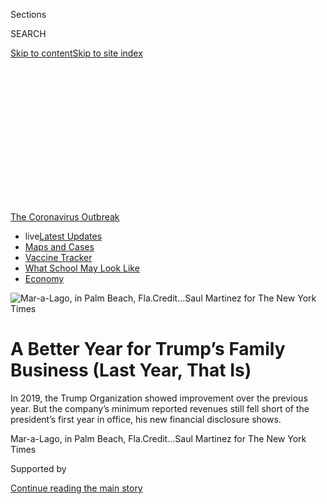 <div id="app">

<div>

<div>

<div>

<div class="NYTAppHideMasthead css-ikk3s8 e1suatyy0">

<div class="section css-133zg39 e1suatyy2">

<div class="css-eph4ug er09x8g0">

<div class="css-6n7j50">

</div>

<span class="css-1dv1kvn">Sections</span>

<div class="css-10488qs">

<span class="css-1dv1kvn">SEARCH</span>

</div>

[Skip to content](#site-content)[Skip to site
index](#site-index)

</div>

<div class="css-10698na e1huz5gh0">

</div>

</div>

</div>

</div>

<div data-aria-hidden="false">

<div id="site-content" data-role="main">

<div>

<div class="css-1aor85t" style="opacity:0.000000001;z-index:-1;visibility:hidden">

<div class="css-1hqnpie">

<div class="css-epjblv">

<span class="css-17xtcya">[Business](/section/business)</span><span class="css-x15j1o">|</span><span class="css-fwqvlz">A
Better Year for Trump’s Family Business (Last Year, That
Is)</span>

</div>

<div class="css-k008qs">

<div class="css-1iwv8en">

<span class="css-18z7m18"></span>

<div>

</div>

</div>

<span class="css-1n6z4y">https://nyti.ms/3fqgGvv</span>

<div class="css-1705lsu">

<div class="css-4xjgmj">

<div class="css-4skfbu" data-role="toolbar" data-aria-label="Social Media Share buttons, Save button, and Comments Panel with current comment count" data-testid="share-tools">

  - 
  - 
  - 
  - 
    
    <div class="css-6n7j50">
    
    </div>

  - 

</div>

</div>

</div>

</div>

</div>

</div>

<div id="NYT_TOP_BANNER_REGION" class="css-11qgg8s">

<div>

<div id="styln-prism-menu-1592847958612" class="section interactive-content interactive-size-medium css-1du2ztb">

<div class="css-17ih8de interactive-body">

<div id="scroll-container" class="css-1gj85ro">

[<span class="styln-title-wrap"><span class="css-1pje3qr">The
Coronavirus</span><span class="css-1pje3qr">
Outbreak</span></span>](https://www.nytimes.com/news-event/coronavirus?action=click&pgtype=Article&state=default&region=TOP_BANNER&context=storylines_menu)

  - <span class="css-kqxiym" data-emphasize="true">live</span>[Latest
    Updates](https://www.nytimes.com/2020/08/01/world/coronavirus-covid-19.html?action=click&pgtype=Article&state=default&region=TOP_BANNER&context=storylines_menu)
  - [Maps and
    Cases](https://www.nytimes.com/interactive/2020/us/coronavirus-us-cases.html?action=click&pgtype=Article&state=default&region=TOP_BANNER&context=storylines_menu)
  - [Vaccine
    Tracker](https://www.nytimes.com/interactive/2020/science/coronavirus-vaccine-tracker.html?action=click&pgtype=Article&state=default&region=TOP_BANNER&context=storylines_menu)
  - [What School May Look
    Like](https://www.nytimes.com/interactive/2020/07/29/us/schools-reopening-coronavirus.html?action=click&pgtype=Article&state=default&region=TOP_BANNER&context=storylines_menu)
  - [Economy](https://www.nytimes.com/live/2020/07/31/business/stock-market-today-coronavirus?action=click&pgtype=Article&state=default&region=TOP_BANNER&context=storylines_menu)

</div>

</div>

</div>

</div>

</div>

<div id="fullBleedHeaderContent">

<div class="css-9fsmc8">

![<span class="css-16f3y1r e13ogyst0" data-aria-hidden="true">Mar-a-Lago,
in Palm Beach,
Fla.</span><span class="css-cnj6d5 e1z0qqy90" itemprop="copyrightHolder"><span class="css-1ly73wi e1tej78p0">Credit...</span><span><span>Saul
Martinez for The New York
Times</span></span></span>](https://static01.nyt.com/images/2020/06/30/multimedia/30trump-disclosure-2/merlin_173990283_6c753136-29ac-4140-acfa-4023fc3455fa-articleLarge.jpg?quality=75&auto=webp&disable=upscale)

</div>

<div class="css-1aqq9tq">

<div class="css-1vkm6nb ehdk2mb0">

# A Better Year for Trump’s Family Business (Last Year, That Is)

</div>

In 2019, the Trump Organization showed improvement over the previous
year. But the company’s minimum reported revenues still fell short of
the president’s first year in office, his new financial disclosure
shows.

</div>

<div class="css-nwzfg5 e1gnum310">

<span class="css-1f9pvn2 business">Mar-a-Lago, in Palm Beach,
Fla.</span><span class="css-cnj6d5 e1z0qqy90" itemprop="copyrightHolder"><span class="css-1ly73wi e1tej78p0">Credit...</span><span><span>Saul
Martinez for The New York Times</span></span></span>

</div>

<div id="sponsor-wrapper" class="css-1hyfx7x">

<div id="sponsor-slug" class="css-19vbshk">

Supported by

</div>

[Continue reading the main
story](#after-sponsor)

<div id="sponsor" class="ad sponsor-wrapper" style="text-align:center;height:100%;display:block">

</div>

<div id="after-sponsor">

</div>

</div>

<div class="css-1wx1auc e1gnum311">

<div class="css-18e8msd">

<div class="css-vp77d3 epjyd6m0">

<div class="css-1baulvz">

By [<span class="css-1baulvz" itemprop="name">Ben
Protess</span>](https://www.nytimes.com/by/ben-protess),
[<span class="css-1baulvz" itemprop="name">Steve
Eder</span>](https://www.nytimes.com/by/steve-eder) and
[<span class="css-1baulvz last-byline" itemprop="name">Michael H.
Keller</span>](https://www.nytimes.com/by/michael-h-keller)

</div>

</div>

  - July 31,
    2020

  - 
    
    <div class="css-4xjgmj">
    
    <div class="css-d8bdto" data-role="toolbar" data-aria-label="Social Media Share buttons, Save button, and Comments Panel with current comment count" data-testid="share-tools">
    
      - 
      - 
      - 
      - 
        
        <div class="css-6n7j50">
        
        </div>
    
      - 
    
    </div>
    
    </div>

</div>

</div>

</div>

<div class="section meteredContent css-1r7ky0e" name="articleBody" itemprop="articleBody">

<div class="css-1fanzo5 StoryBodyCompanionColumn">

<div class="css-53u6y8">

Before the coronavirus ripped through the country, upending President
Trump’s family business and the broader hospitality industry, the
company last year showed modest gains, according to Mr. Trump’s annual
financial disclosure report released late Friday.

The disclosure report, which offers the only official public detailing
of the president’s personal finances, had been delayed for months after
Mr. Trump received two extensions.

The delay came in part based on questions the Office of Government
Ethics had raised about, among other issues, the value of pro bono legal
work provided to the president by Rudolph W. Giuliani, the former New
York mayor, according to people with knowledge of the delay.

As the United States economy was humming in 2019, the Trump Organization
reported revenues of at least $446.3 million, up more than 2 percent
from $434.9 million, in 2018. In 2017, he reported at least $452.6
million in revenues.

</div>

</div>

<div class="css-1fanzo5 StoryBodyCompanionColumn">

<div class="css-53u6y8">

All told, the report shows that last year’s revenues, while an
improvement over 2018, still reflect the toll Mr. Trump’s divisive
presidency has taken on his brand.

The president reported assets worth at least $1.35 billion, down
narrowly from 2018 and 2017.

In a statement, Eric Trump, the president’s son and a senior executive
at the company, called it a “fantastic year for our country and one of
the best years in the history of The Trump Organization.”

While providing no specific historic comparisons for the privately held
company, he described the revenue as “strong” and noted that the company
has “very low levels of
debt.”

<div id="NYT_MAIN_CONTENT_1_REGION" class="css-9tf9ac">

<div>

<div id="styln-covid-updates-markets" class="section interactive-content interactive-size-medium css-1ftcdic">

<div class="css-17ih8de interactive-body">

<div id="styln-briefing-block">

<div class="briefing-block-header-section">

# [Latest Updates: Economy](https://www.nytimes.com/live/2020/07/31/business/stock-market-today-coronavirus?action=click&pgtype=Article&state=default&region=MAIN_CONTENT_1&context=storylines_live_updates)

</div>

<div class="briefing-block-lb-items">

<div class="briefing-block-update-time">

[18h
ago](https://www.nytimes.com/live/2020/07/31/business/stock-market-today-coronavirus?action=click&pgtype=Article&state=default&region=MAIN_CONTENT_1&context=storylines_live_updates#kodaks-chief-executive-was-given-stock-options-then-the-share-price-spiked-1000-percent)

</div>

<div>

[Kodak’s chief executive was given stock options. Then the share price
spiked 1,000
percent.](https://www.nytimes.com/live/2020/07/31/business/stock-market-today-coronavirus?action=click&pgtype=Article&state=default&region=MAIN_CONTENT_1&context=storylines_live_updates#kodaks-chief-executive-was-given-stock-options-then-the-share-price-spiked-1000-percent)

</div>

<div class="briefing-block-update-time">

[21h
ago](https://www.nytimes.com/live/2020/07/31/business/stock-market-today-coronavirus?action=click&pgtype=Article&state=default&region=MAIN_CONTENT_1&context=storylines_live_updates#fitch-ratings-downgrades-its-outlook-on-us-debt)

</div>

<div>

[Fitch Ratings downgrades its outlook on U.S.
debt.](https://www.nytimes.com/live/2020/07/31/business/stock-market-today-coronavirus?action=click&pgtype=Article&state=default&region=MAIN_CONTENT_1&context=storylines_live_updates#fitch-ratings-downgrades-its-outlook-on-us-debt)

</div>

<div class="briefing-block-update-time">

[27h
ago](https://www.nytimes.com/live/2020/07/31/business/stock-market-today-coronavirus?action=click&pgtype=Article&state=default&region=MAIN_CONTENT_1&context=storylines_live_updates#us-sanctions-more-chinese-officials-over-human-rights-violations-as-tensions-flare)

</div>

<div>

[U.S. sanctions more Chinese officials over human rights violations as
tensions
flare](https://www.nytimes.com/live/2020/07/31/business/stock-market-today-coronavirus?action=click&pgtype=Article&state=default&region=MAIN_CONTENT_1&context=storylines_live_updates#us-sanctions-more-chinese-officials-over-human-rights-violations-as-tensions-flare)

</div>

</div>

<div class="briefing-block-footer">

<div class="briefing-block-footer-meta">

[See more
updates](https://www.nytimes.com/live/2020/07/31/business/stock-market-today-coronavirus?action=click&pgtype=Article&state=default&region=MAIN_CONTENT_1&context=storylines_live_updates)

</div>

<div class="briefing-block-briefinglinks">

<span>More live coverage:</span>
[Global](https://www.nytimes.com/2020/08/01/world/coronavirus-covid-19.html?action=click&pgtype=Article&state=default&region=MAIN_CONTENT_1&context=storylines_live_updates)

</div>

</div>

</div>

</div>

</div>

</div>

</div>

Over all, the company’s golf business performed well — a number of
properties registered double-digit revenue gains — and Eric Trump
emphasized that “our core businesses were up considerably
year-over-year.”

The report also includes the unusual disclosure by the president that
the Office of Government Ethics had pressed him to address the free
legal services provided by Mr. Giuliani over the last two years. [Some
legal](https://www.nytimes.com/2019/12/13/us/politics/giuliani-trump-financial-disclosure.html)
experts had argued Mr. Trump had potentially broken the rules by not
disclosing the gift last year.

</div>

</div>

<div class="css-1fanzo5 StoryBodyCompanionColumn">

<div class="css-53u6y8">

“Although we did not believe and do not believe that any pro bono
publico counsel is reportable as a ‘gift,’ at the request of OGE, we
note that as has been widely reported in the media, Rudy Giuliani
provided such pro bono publico counsel in 2018 and 2019,” the report
says, referring to pro bono legal services and the Office of Government
Ethics.

Normally, if such a gift of free legal services has been provided, the
federal government official is required to disclose the value of the
gift. Mr. Trump declined to do so, with the disclosure report saying
“Mr. Giuliani is not able to estimate the value” of the services, so
“therefore, the value is unascertainable.”

The disclosure, required every year under federal ethics rules, was
originally due on May 15. The White House blamed the delay on the
coronavirus pandemic, but it also followed conversations between ethics
officials and representatives for Mr. Trump about a draft of the filing,
including the discussions over Mr. Giuliani’s free legal work, according
to the people familiar with the matter who were not authorized to speak
publicly.

</div>

</div>

<div class="css-79elbk" data-testid="photoviewer-wrapper">

<div class="css-z3e15g" data-testid="photoviewer-wrapper-hidden">

</div>

<div class="css-1a48zt4 ehw59r15" data-testid="photoviewer-children">

![<span class="css-16f3y1r e13ogyst0" data-aria-hidden="true">At the
Trump International Hotel in Washington, D.C., revenues were $40.5
million, falling just shy of 1 percent from
2018.</span><span class="css-cnj6d5 e1z0qqy90" itemprop="copyrightHolder"><span class="css-1ly73wi e1tej78p0">Credit...</span><span>Anna
Moneymaker/The New York
Times</span></span>](https://static01.nyt.com/images/2020/06/30/multimedia/30trump-disclosure-3/merlin_171801513_5a7a7dbd-af33-49c4-b0d0-a1f0fe7b65ef-articleLarge.jpg?quality=75&auto=webp&disable=upscale)

</div>

</div>

<div class="css-1fanzo5 StoryBodyCompanionColumn">

<div class="css-53u6y8">

The 78-page disclosure was the sixth by Mr. Trump since he announced his
candidacy for president in 2015.

Unlike the past six presidents, Mr. Trump has refused to release his tax
returns, leaving additional gaps in the public record of his finances,
and even went to court to block their release. The Supreme Court ruled
in early July that [congressional Democrats could
not](https://www.supremecourt.gov/opinions/19pdf/19-715_febh.pdf), at
least for now, see some of the president’s financial documents, likely
shielding the records from public view before the election.

For much of Mr. Trump’s presidency, his family business was stuck in
neutral. The family name was stripped from several properties. The
pipeline of potential new deals had dried up. And Mr. Trump’s polarizing
politics had generated a red-blue divide among many properties, leaving
his hotel in Chicago struggling, for instance, while his golf club in
North Carolina thrived.

</div>

</div>

<div class="css-1fanzo5 StoryBodyCompanionColumn">

<div class="css-53u6y8">

Results were mixed once again last year, according to the disclosure
statement.

Revenues grew about 2 percent at both the North Carolina club, and at
Trump National Doral Miami, the company’s biggest money generator. The
resort, which includes a hotel and four golf courses, had been
particularly stung by the divide over the president’s politics, as
revenues sagged after his election. Another golf club, at Bedminster,
N.J. — which Mr. Trump often visits during the summer — saw revenues
rise by 12.6 percent, while his club in Jupiter, Fla., was up 11.9
percent.

But at Mar-a-Lago, in Palm Beach, Fla., where Mr. Trump often spends
time during the winter months, revenues were $21.4 million, down 5.5
percent
[from 2018](https://www.nytimes.com/2019/05/16/us/politics/trump-financial-disclosures.html),
continuing a downward trend from 2017.

At the Trump International Hotel in Washington, just blocks from the
White House, revenues were $40.5 million, falling just shy of 1 percent
from
2018.

</div>

</div>

<div class="css-79elbk" data-testid="photoviewer-wrapper">

<div class="css-z3e15g" data-testid="photoviewer-wrapper-hidden">

</div>

<div class="css-1a48zt4 ehw59r15" data-testid="photoviewer-children">

<div class="css-1xdhyk6 erfvjey0">

<span class="css-1ly73wi e1tej78p0">Image</span>

<div class="css-zjzyr8">

<div data-testid="lazyimage-container" style="height:247.46666666666667px">

</div>

</div>

</div>

<span class="css-16f3y1r e13ogyst0" data-aria-hidden="true">At the Trump
Organization’s only remaining New York hotel, on Central Park West,
revenue on the commercial space was about the same as reported for
2018.</span><span class="css-cnj6d5 e1z0qqy90" itemprop="copyrightHolder"><span class="css-1ly73wi e1tej78p0">Credit...</span><span>Demetrius
Freeman for The New York Times</span></span>

</div>

</div>

<div class="css-1fanzo5 StoryBodyCompanionColumn">

<div class="css-53u6y8">

At the company’s only remaining New York hotel, on Central Park West,
revenue on the commercial space was between $1 million and $5 million,
the same range as reported for 2018. Last year, the company agreed to
downsize the “Trump” signs on the premises after some owners of the
adjoining condominium tower complained that the branding was hurting
their property values.

At best, the disclosure provides a general view of Mr. Trump’s business
interests. Such statements offer inexact accounting, as dollar amounts
are often reported in ranges, and they do not reflect profits or losses,
making it difficult to assess the bottom line.

The report, for example, does not fully reflect the revenues from a pair
of office towers in New York and California, where Mr. Trump is a
partial owner. Both properties have been a [substantial source of
revenue](https://www.nytimes.com/2019/12/25/us/politics/trump-businesses.html)
in recent years, making up for weaknesses in other business lines.

</div>

</div>

<div class="css-1fanzo5 StoryBodyCompanionColumn">

<div class="css-53u6y8">

The financial disclosure report was also a relic of the past long before
it was released. Less than three months into the new year, the pandemic
began wreaking havoc on millions of businesses across the nation. Mr.
Trump’s company — with deep interests in hospitality and commercial real
estate, two of the hardest-hit sectors — has been no exception, closing
its clubs and resorts, laying off or furloughing workers, and clipping
health care benefits for some.

Even as the company [reopened the Doral
resort](https://www.nytimes.com/2020/06/23/us/trump-doral-reopen-coronavirus.html),
a move that was expected to breathe some new life into the business, new
cases of the coronavirus were spiking in surrounding Miami-Dade County,
demonstrating the power of the pandemic to disrupt any recovery.

Reflecting the turmoil, the Trump Organization sought to reduce or delay
its payments on certain loans from Deutsche Bank, including about $125
million the company borrowed when it [was buying Doral
in 2012](https://www.reuters.com/article/us-usa-florida-trump/trump-buys-miamis-doral-golf-resort-for-150-million-idUSTRE81R1C620120228#:~:text=MIAMI%20\(Reuters\)%20%2D%20Real%20estate,of%20hotels%20and%20golf%20resorts.),
according to people with knowledge of the matter. The bank agreed to a
break, in line with those offered to other borrowers, but the Trump
Organization concluded that the offer was not worth taking and turned it
down, the people
said.

</div>

</div>

<div class="css-79elbk" data-testid="photoviewer-wrapper">

<div class="css-z3e15g" data-testid="photoviewer-wrapper-hidden">

</div>

<div class="css-1a48zt4 ehw59r15" data-testid="photoviewer-children">

<div class="css-1xdhyk6 erfvjey0">

<span class="css-1ly73wi e1tej78p0">Image</span>

<div class="css-zjzyr8">

<div data-testid="lazyimage-container" style="height:257.77777777777777px">

</div>

</div>

</div>

<span class="css-16f3y1r e13ogyst0" data-aria-hidden="true">Trump
National Doral Miami is the Trump Organization’s biggest money
generator.</span><span class="css-cnj6d5 e1z0qqy90" itemprop="copyrightHolder"><span class="css-1ly73wi e1tej78p0">Credit...</span><span>Scott
McIntyre for The New York Times</span></span>

</div>

</div>

<div class="css-1fanzo5 StoryBodyCompanionColumn">

<div class="css-53u6y8">

Real estate analysts have predicted that the hotel sector [will not
fully recover until
late 2023](https://www.cbrehotels.com/en/about-us/press-center/cbre-hotels-research-forecasts-full-demand-recovery-by-late-20220),
and data shows that luxury hotels, including the seven Trump-branded
hotels in the United States, have been the hardest hit by the continued
industry depression.

The disclosure shows the Trump Organization’s debt remained unchanged
from the previous
year.

</div>

</div>

<div class="css-79elbk" data-testid="photoviewer-wrapper">

<div class="css-z3e15g" data-testid="photoviewer-wrapper-hidden">

</div>

<div class="css-1a48zt4 ehw59r15" data-testid="photoviewer-children">

<div class="css-1xdhyk6 erfvjey0">

<span class="css-1ly73wi e1tej78p0">Image</span>

<div class="css-zjzyr8">

<div data-testid="lazyimage-container" style="height:257.77777777777777px">

</div>

</div>

</div>

<span class="css-16f3y1r e13ogyst0" data-aria-hidden="true">The Trump
National Doral Miami, which includes a hotel and four golf courses, had
been particularly stung by the divide over the president’s politics, as
revenues sagged after his election.
</span><span class="css-cnj6d5 e1z0qqy90" itemprop="copyrightHolder"><span class="css-1ly73wi e1tej78p0">Credit...</span><span>Scott
McIntyre for The New York Times</span></span>

</div>

</div>

<div class="css-1fanzo5 StoryBodyCompanionColumn">

<div class="css-53u6y8">

Eric Lipton contributed reporting.

</div>

</div>

</div>

<div>

</div>

<div>

</div>

<div>

</div>

<div>

<div id="bottom-wrapper" class="css-1ede5it">

<div id="bottom-slug" class="css-l9onyx">

Advertisement

</div>

[Continue reading the main
story](#after-bottom)

<div id="bottom" class="ad bottom-wrapper" style="text-align:center;height:100%;display:block;min-height:90px">

</div>

<div id="after-bottom">

</div>

</div>

</div>

</div>

</div>

## Site Index

<div>

</div>

## Site Information Navigation

  - [© <span>2020</span> <span>The New York Times
    Company</span>](https://help.nytimes.com/hc/en-us/articles/115014792127-Copyright-notice)

<!-- end list -->

  - [NYTCo](https://www.nytco.com/)
  - [Contact
    Us](https://help.nytimes.com/hc/en-us/articles/115015385887-Contact-Us)
  - [Work with us](https://www.nytco.com/careers/)
  - [Advertise](https://nytmediakit.com/)
  - [T Brand Studio](http://www.tbrandstudio.com/)
  - [Your Ad
    Choices](https://www.nytimes.com/privacy/cookie-policy#how-do-i-manage-trackers)
  - [Privacy](https://www.nytimes.com/privacy)
  - [Terms of
    Service](https://help.nytimes.com/hc/en-us/articles/115014893428-Terms-of-service)
  - [Terms of
    Sale](https://help.nytimes.com/hc/en-us/articles/115014893968-Terms-of-sale)
  - [Site
    Map](https://spiderbites.nytimes.com)
  - [Help](https://help.nytimes.com/hc/en-us)
  - [Subscriptions](https://www.nytimes.com/subscription?campaignId=37WXW)

</div>

</div>

</div>

</div>
